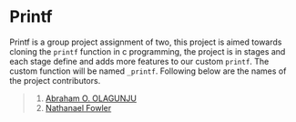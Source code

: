 # Printf

Printf is a group project assignment of two, this project is aimed towards cloning the ```printf``` function in c programming, the project is in stages and each stage define and adds more features to our custom ```printf```. The custom function will be named ```_printf```. Following below are the names of the project contributors.

> 1. [Abraham O. OLAGUNJU](https://github.com/OluwaninsolaAO)
> 2. [Nathanael Fowler](https://github.com/Nathanaelfowler)
